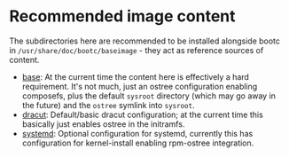 # Recommended image content

The subdirectories here are recommended to be installed alongside
bootc in `/usr/share/doc/bootc/baseimage` - they act as reference
sources of content.

- [base](base): At the current time the content here is effectively
  a hard requirement. It's not much, just an ostree configuration
  enabling composefs, plus the default `sysroot` directory (which
  may go away in the future) and the `ostree` symlink into `sysroot`.
- [dracut](dracut): Default/basic dracut configuration; at the current
  time this basically just enables ostree in the initramfs.
- [systemd](systemd): Optional configuration for systemd, currently 
  this has configuration for kernel-install enabling rpm-ostree integration.
